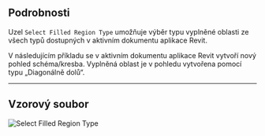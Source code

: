 ## Podrobnosti
Uzel `Select Filled Region Type` umožňuje výběr typu vyplněné oblasti ze všech typů dostupných v aktivním dokumentu aplikace Revit.

V následujícím příkladu se v aktivním dokumentu aplikace Revit vytvoří nový pohled schéma/kresba. Vyplněná oblast je v pohledu vytvořena pomocí typu „Diagonálně dolů“.

___
## Vzorový soubor

![Select Filled Region Type](./DSRevitNodesUI.FilledRegionTypes_img.jpg)

